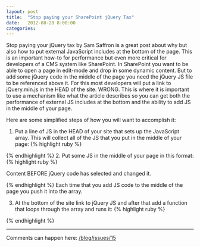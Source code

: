 ```yaml
---
layout: post
title:  "Stop paying your SharePoint jQuery Tax"
date:   2012-08-20 8:00:00
categories:
---
```

Stop paying your jQuery tax by Sam Saffron is a great post about why but also how to put external JavaScript includes at the bottom of the page. This is an important how-to for performance but even more critical for developers of a CMS system like SharePoint. In SharePoint you want to be able to open a page in edit-mode and drop in some dynamic content. But to add some jQuery code in the middle of the page you need the jQuery JS file to be referenced above it. For this most developers will put a link to jQuery.min.js in the HEAD of the site. WRONG. This is where it is important to use a mechanism like what the article describes so you can get both the performance of external JS includes at the bottom and the ability to add JS in the middle of your page.

Here are some simplified steps of how you will want to accomplish it:

1. Put a line of JS in the HEAD of your site that sets up the JavaScript array. This will collect all of the JS that you put in the middle of your page:
{% highlight ruby %}
<script type='text/javascript'>

window.q=[];

window.$=function(f){

q.push(f);

}

</script>
{% endhighlight %}
2. Put some JS in the middle of your page in this format:
{% highlight ruby %}
<div id="jQueryTest">Content BEFORE jQuery code has selected and changed it.</div>

<script type="text/javascript">

function MyTest(){

$("#jQueryTest").html("Content AFTER jQuery code has selected and changed it.");

}

q.push(MyTest);

</script>
{% endhighlight %}
Each time that you add JS code to the middle of the page you push it into the array.

3. At the bottom of the site link to jQuery JS and after that add a function that loops through the array and runs it:
{% highlight ruby %}
<script type="text/javascript" src="jquery.min.js"></script>

<script type="text/javascript">

$.each(q,function(i,f){

$(f);

});

</script>
{% endhighlight %}

---

Comments can happen here: [/blog/issues/15](https://github.com/getsetbro/blog/issues/15)